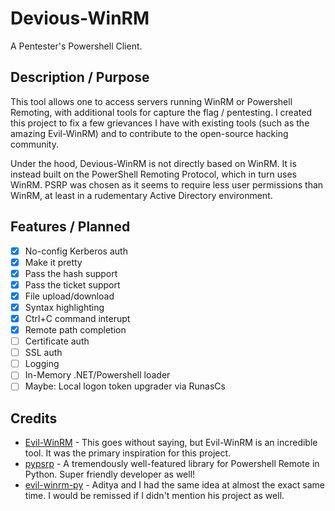 # Devious-WinRM

A Pentester's Powershell Client.

## Description / Purpose
This tool allows one to access servers running WinRM or Powershell Remoting, with additional tools for capture the flag / pentesting. I created this project to fix a few grievances I have with existing tools (such as the amazing Evil-WinRM) and to contribute to the open-source hacking community.

Under the hood, Devious-WinRM is not directly based on WinRM. It is instead built on the PowerShell Remoting Protocol, which in turn uses WinRM. PSRP was chosen as it seems to require less user permissions than WinRM, at least in a rudementary Active Directory environment.

## Features / Planned
- [x] No-config Kerberos auth
- [x] Make it pretty
- [x] Pass the hash support
- [x] Pass the ticket support
- [x] File upload/download
- [x] Syntax highlighting
- [x] Ctrl+C command interupt
- [x] Remote path completion
- [ ] Certificate auth
- [ ] SSL auth
- [ ] Logging
- [ ] In-Memory .NET/Powershell loader
- [ ] Maybe: Local logon token upgrader via RunasCs 

## Credits
- [Evil-WinRM](https://github.com/Hackplayers/evil-winrm)  - This goes without saying, but Evil-WinRM is an incredible tool. It was the primary inspiration for this project.
- [pypsrp](https://github.com/jborean93/pypsrp) - A tremendously well-featured library for Powershell Remote in Python. Super friendly developer as well!
- [evil-winrm-py](https://github.com/adityatelange/evil-winrm-py) - Aditya and I had the same idea at almost the exact same time. I would be remissed if I didn't mention his project as well.